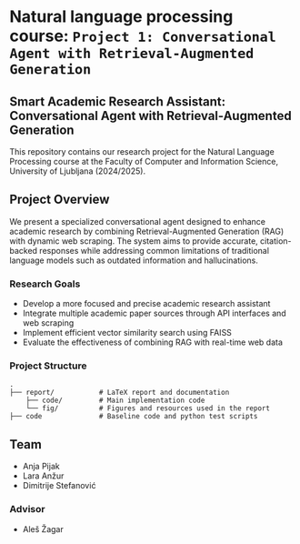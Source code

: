 # Natural language processing course: `Project 1: Conversational Agent with Retrieval-Augmented Generation`

## Smart Academic Research Assistant: Conversational Agent with Retrieval-Augmented Generation

This repository contains our research project for the Natural Language Processing course at the Faculty of Computer and Information Science, University of Ljubljana (2024/2025).

## Project Overview

We present a specialized conversational agent designed to enhance academic research by combining Retrieval-Augmented Generation (RAG) with dynamic web scraping. The system aims to provide accurate, citation-backed responses while addressing common limitations of traditional language models such as outdated information and hallucinations.

### Research Goals

- Develop a more focused and precise academic research assistant
- Integrate multiple academic paper sources through API interfaces and web scraping
- Implement efficient vector similarity search using FAISS
- Evaluate the effectiveness of combining RAG with real-time web data

### Project Structure

```
.
├── report/           # LaTeX report and documentation
    ├── code/         # Main implementation code
    └── fig/          # Figures and resources used in the report
├── code              # Baseline code and python test scripts
```

## Team

- Anja Pijak
- Lara Anžur
- Dimitrije Stefanović

### Advisor

- Aleš Žagar